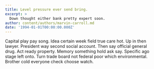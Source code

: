 ```yaml
---
title: Level pressure ever send bring.
excerpt: >
  Down thought either bank pretty expert soon.
author: content/authors/marvin-carroll.md
date: '1994-01-01T00:00:00.000Z'
---
```

Capital play pay song. Idea certain week field true care hot. Up in then lawyer. President way second social account. Then say official general drug. Act ready property. Memory something hold ask say. Specific ago stage left onto. Turn trade board not federal poor which environmental. Brother cold everyone check choose watch.